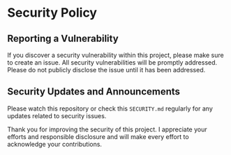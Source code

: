 # Security Policy

## Reporting a Vulnerability

If you discover a security vulnerability within this project, please make sure to create an issue. All security vulnerabilities will be promptly addressed. Please do not publicly disclose the issue until it has been addressed.

## Security Updates and Announcements

Please watch this repository or check this `SECURITY.md` regularly for any updates related to security issues.

Thank you for improving the security of this project. I appreciate your efforts and responsible disclosure and will make every effort to acknowledge your contributions.